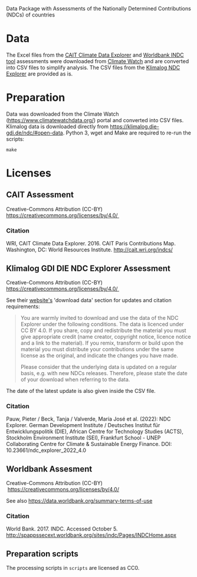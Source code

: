 Data Package with Assessments of the Nationally Determined Contributions (NDCs) of
countries


# Data

The Excel files from the [CAIT Climate Data Explorer](http://cait.wri.org/indcs/)
and [Worldbank INDC tool](http://indc.worldbank.org/) assessments were downloaded
from [Climate Watch](https://www.climatewatchdata.org/)
and are converted into CSV files to simplify analysis.
The CSV files from the [Klimalog NDC Explorer](https://klimalog.die-gdi.de/ndc/) are provided as is.


# Preparation

Data was downloaded from the Climate Watch (https://www.climatewatchdata.org/)
portal and converted into CSV files. Klimalog data is downloaded directly from <https://klimalog.die-gdi.de/ndc/#open-data>.
Python 3, wget and Make are required to re-run the scripts:

    make


# Licenses

## CAIT Assessment

Creative-Commons Attribution (CC-BY) https://creativecommons.org/licenses/by/4.0/ 

### Citation

WRI, CAIT Climate Data Explorer. 2016. CAIT Paris Contributions Map. Washington, DC: World Resources Institute. http://cait.wri.org/indcs/

## Klimalog GDI DIE NDC Explorer Assessment

Creative-Commons Attribution (CC-BY) https://creativecommons.org/licenses/by/4.0/ 

See their [website's](https://klimalog.die-gdi.de/ndc/#NDCExplorer/) 'download data' section for updates and citation requirements:

> You are warmly invited to download and use the data of the NDC Explorer under the following conditions. The data is licenced under CC BY 4.0. If you share, copy and redistribute the material you must give appropriate credit (name creator, copyright notice, licence notice and a link to the material). If you remix, transform or build upon the material you must distribute your contributions under the same license as the original, and indicate the changes you have made.
>
> Please consider that the underlying data is updated on a regular basis, e.g. with new NDCs releases. Therefore, please state the date of your download when referring to the data.

The date of the latest update is also given inside the CSV file.

###  Citation
Pauw, Pieter / Beck, Tanja / Valverde, María José et al. (2022): NDC Explorer. German Development Institute / Deutsches Institut für Entwicklungspolitik (DIE), African Centre for Technology Studies (ACTS), Stockholm Environment Institute (SEI), Frankfurt School - UNEP Collaborating Centre for Climate & Sustainable Energy Finance. DOI: 10.23661/ndc_explorer_2022_4.0

## Worldbank Assesment

Creative-Commons Attribution (CC-BY)  https://creativecommons.org/licenses/by/4.0/

See also https://data.worldbank.org/summary-terms-of-use

### Citation

World Bank. 2017. INDC. Accessed October 5. http://spappssecext.worldbank.org/sites/indc/Pages/INDCHome.aspx

## Preparation scripts

The processing scripts in `scripts` are licensed as CC0.
